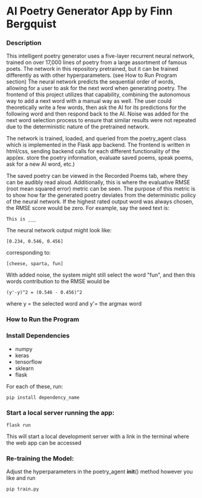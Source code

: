 # AI Poetry Generator App by Finn Bergquist

### Description

This intelligent poetry generator uses a five-layer recurrent neural network,
trained on over 17,000 lines of poetry from a large assortment of famous poets.
The network in this repository pretrained, but it can be trained differently as
with other hyperparameters. (see How to Run Program section)
The neural network predicts the sequential order of words, allowing for
a user to ask for the next word when generating poetry. The frontend of this
project utilizes that capability, combining the autonomous way to add a next
word with a manual way as well. The user could theoretically write a few words,
then ask the AI for its predictions for the following word and then respond
back to the AI. Noise was added for the next word selection process to ensure
that similar results were not repeated due to the deterministic nature of the
pretrained network.

The network is trained, loaded, and queried from the poetry_agent class which
is implemented in the Flask app backend. The frontend is written in html/css,
sending backend calls for each different functionality of the app(ex. store the
poetry information, evaluate saved poems, speak poems, ask for a new AI word,
etc.)

The saved poetry can be viewed in the Recorded Poems tab, where they can be
audibly read aloud. Additionally, this is where the evaluative RMSE
(root mean squared error) metric can be seen. The purpose of this metric is to
show how far the generated poetry deviates from the deterministic policy of
the neural network. If the highest rated output word was always chosen, the
RMSE score would be zero. For example, say the seed text is:

```
This is ___
```

The neural network output might look like:

```
[0.234, 0.546, 0.456]
```

corresponding to:

```
[cheese, sparta, fun]
```

With added noise, the system might still select the word "fun", and then this
words contribution to the RMSE would be

```
(y'-y)^2 = (0.546 - 0.456)^2
```

where y = the selected word and y'= the argmax word

### How to Run the Program

### Install Dependencies

* numpy
* keras
* tensorflow
* sklearn
* flask

For each of these, run:
```
pip install dependency_name
```

### Start a local server running the app:
```
flask run
```
This will start a local development server with a link in the terminal where the web app can be accessed

### Re-training the Model:

Adjust the hyperparameters in the poetry_agent __init__() method however you like and run
```
pip train.py
```


